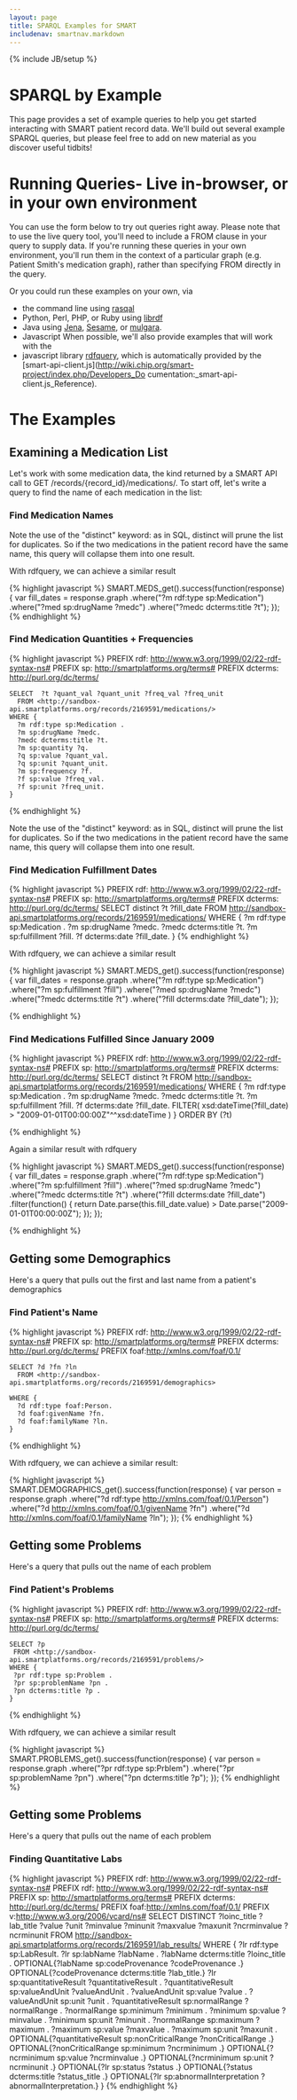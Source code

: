 ```yaml
---
layout: page
title: SPARQL Examples for SMART
includenav: smartnav.markdown
---
```


{% include JB/setup %}

<div id="toc"> </div>


# SPARQL by Example

This page provides a set of example queries to help you get started interacting
with SMART patient record data. We'll build out several example SPARQL queries,
but please feel free to add on new material as you discover useful tidbits!


# Running Queries- Live in-browser, or in your own environment

You can use the form below to try out queries right away. Please note that to
use the live query tool, you'll need to include a FROM <graph> clause in your
query to supply data. If you're running these queries in your own environment,
you'll run them in the context of a particular graph (e.g. Patient Smith's
medication graph), rather than specifying FROM directly in the query.

Or you could run these examples on your own, via

* the command line using [rasqal](http://librdf.org/rasqal)
* Python, Perl, PHP, or Ruby using [librdf](http://librdf.org)
* Java using [Jena](http://jena.sourceforge.net),  [Sesame](http://www.openrdf.org), or [mulgara](http://www.mulgara.org).
* Javascript When possible, we'll also provide examples that will work with the
* javascript library [rdfquery](http://code.google.com/p/rdfquery/), which is
  automatically provided by the 
  [smart-api-client.js](http://wiki.chip.org/smart-project/index.php/Developers_Do cumentation:_smart-api-client.js_Reference).


# The Examples

## Examining a Medication List

Let's work with some medication data, the kind returned by a SMART API call to
GET /records/{record_id}/medications/. To start off, let's write a query to find
the name of each medication in the list:


### Find Medication Names

Note the use of the "distinct" keyword: as in SQL, distinct will prune the list
for duplicates. So if the two medications in the patient record have the same
name, this query will collapse them into one result.

With rdfquery, we can achieve a similar result

{% highlight javascript %}
    SMART.MEDS_get().success(function(response) {
         var fill_dates = response.graph
                               .where("?m rdf:type sp:Medication")
                               .where("?med sp:drugName ?medc")
                               .where("?medc dcterms:title ?t");
      });
{% endhighlight  %}

### Find Medication Quantities + Frequencies

{% highlight javascript %}
    PREFIX rdf: <http://www.w3.org/1999/02/22-rdf-syntax-ns#>
    PREFIX sp: <http://smartplatforms.org/terms#>
    PREFIX dcterms: <http://purl.org/dc/terms/>
    
    SELECT  ?t ?quant_val ?quant_unit ?freq_val ?freq_unit
      FROM <http://sandbox-api.smartplatforms.org/records/2169591/medications/>
    WHERE {
      ?m rdf:type sp:Medication .
      ?m sp:drugName ?medc.
      ?medc dcterms:title ?t.
      ?m sp:quantity ?q.
      ?q sp:value ?quant_val.
      ?q sp:unit ?quant_unit.
      ?m sp:frequency ?f.
      ?f sp:value ?freq_val.
      ?f sp:unit ?freq_unit.
    }
{% endhighlight  %}

Note the use of the "distinct" keyword: as in SQL, distinct will prune the list
for duplicates. So if the two medications in the patient record have the same
name, this query will collapse them into one result.

### Find Medication Fulfillment Dates

{% highlight javascript %}
    PREFIX rdf: <http://www.w3.org/1999/02/22-rdf-syntax-ns#>
    PREFIX sp: <http://smartplatforms.org/terms#>
    PREFIX dcterms: <http://purl.org/dc/terms/>
    SELECT  distinct ?t ?fill_date
      FROM <http://sandbox-api.smartplatforms.org/records/2169591/medications/>
    WHERE {
      ?m rdf:type sp:Medication .
      ?m sp:drugName ?medc.
      ?medc dcterms:title ?t.
      ?m sp:fulfillment ?fill.
      ?f dcterms:date ?fill_date.
    }
{% endhighlight  %}

With rdfquery, we can achieve a similar result

{% highlight javascript %}
 SMART.MEDS_get().success(function(response) {
     var fill_dates = response.graph
                           .where("?m rdf:type sp:Medication")
                           .where("?m sp:fulfillment ?fill")
                           .where("?med sp:drugName ?medc")
                           .where("?medc dcterms:title ?t")
                           .where("?fill dcterms:date ?fill_date");
   });
   
{% endhighlight  %}

### Find Medications Fulfilled Since January 2009

{% highlight javascript %}
    PREFIX rdf: <http://www.w3.org/1999/02/22-rdf-syntax-ns#>
    PREFIX sp: <http://smartplatforms.org/terms#>
    PREFIX dcterms: <http://purl.org/dc/terms/>
    SELECT  distinct ?t
      FROM <http://sandbox-api.smartplatforms.org/records/2169591/medications/>
    WHERE {
      ?m rdf:type sp:Medication .
      ?m sp:drugName ?medc.
      ?medc dcterms:title ?t.
      ?m sp:fulfillment ?fill.
      ?f dcterms:date ?fill_date.
      FILTER( xsd:dateTime(?fill_date) > "2009-01-01T00:00:00Z"^^xsd:dateTime )
    } ORDER BY (?t)

{% endhighlight  %}

Again a similar result with rdfquery

{% highlight javascript %}
    SMART.MEDS_get().success(function(response) {
         var fill_dates = response.graph
                               .where("?m rdf:type sp:Medication")
                               .where("?m sp:fulfillment ?fill")
                               .where("?med sp:drugName ?medc")
                               .where("?medc dcterms:title ?t")
                               .where("?fill dcterms:date ?fill_date")
                               .filter(function() {
                                  return Date.parse(this.fill_date.value) >  Date.parse("2009-01-01T00:00:00Z");
                                });
       });
       
{% endhighlight  %}

## Getting some Demographics

Here's a query that pulls out the first and last name from a patient's
demographics

### Find Patient's Name

{% highlight javascript %}
    PREFIX rdf: <http://www.w3.org/1999/02/22-rdf-syntax-ns#>
    PREFIX sp: <http://smartplatforms.org/terms#>
    PREFIX dcterms: <http://purl.org/dc/terms/>
    PREFIX foaf:<http://xmlns.com/foaf/0.1/>
    
    SELECT ?d ?fn ?ln
      FROM <http://sandbox-api.smartplatforms.org/records/2169591/demographics>
    
    WHERE {
      ?d rdf:type foaf:Person.
      ?d foaf:givenName ?fn.
      ?d foaf:familyName ?ln.
    }
{% endhighlight  %}

With rdfquery, we can achieve a similar result: 

{% highlight javascript %}
    SMART.DEMOGRAPHICS_get().success(function(response) {
         var person = response.graph
                               .where("?d rdf:type  <http://xmlns.com/foaf/0.1/Person>")
                               .where("?d <http://xmlns.com/foaf/0.1/givenName>  ?fn")
                               .where("?d  <http://xmlns.com/foaf/0.1/familyName> ?ln");
      });
{% endhighlight  %}

## Getting some Problems

Here's a query that pulls out the name of each problem

### Find Patient's Problems
{% highlight javascript %}
    PREFIX rdf: <http://www.w3.org/1999/02/22-rdf-syntax-ns#>
    PREFIX sp: <http://smartplatforms.org/terms#>
    PREFIX dcterms: <http://purl.org/dc/terms/>
    
    SELECT ?p
     FROM <http://sandbox-api.smartplatforms.org/records/2169591/problems/>
    WHERE {
     ?pr rdf:type sp:Problem .
     ?pr sp:problemName ?pn .
     ?pn dcterms:title ?p .
    }
{% endhighlight  %}


With rdfquery, we can achieve a similar result

{% highlight javascript %}
    SMART.PROBLEMS_get().success(function(response) {
         var person = response.graph
                               .where("?pr rdf:type sp:Prblem")
                               .where("?pr sp:problemName ?pn")
                               .where("?pn dcterms:title ?p");
      });
{% endhighlight  %}


## Getting some Problems

Here's a query that pulls out the name of each problem

### Finding Quantitative Labs

{% highlight javascript %}
    PREFIX rdf: <http://www.w3.org/1999/02/22-rdf-syntax-ns#>
    PREFIX rdf: <http://www.w3.org/1999/02/22-rdf-syntax-ns#>
    PREFIX sp: <http://smartplatforms.org/terms#>
    PREFIX dcterms: <http://purl.org/dc/terms/>
    PREFIX foaf:<http://xmlns.com/foaf/0.1/>
    PREFIX v:<http://www.w3.org/2006/vcard/ns#>
    SELECT  DISTINCT ?loinc_title ?lab_title ?value ?unit ?minvalue ?minunit ?maxvalue ?maxunit ?ncrminvalue ?ncrminunit
      FROM <http://sandbox-api.smartplatforms.org/records/2169591/lab_results/> 
    WHERE {
      ?lr rdf:type sp:LabResult.
      ?lr sp:labName ?labName .
      ?labName dcterms:title ?loinc_title .
      OPTIONAL{?labName sp:codeProvenance ?codeProvenance .}
      OPTIONAL{?codeProvenance dcterms:title ?lab_title.}
      ?lr sp:quantitativeResult ?quantitativeResult .
      ?quantitativeResult sp:valueAndUnit ?valueAndUnit .
      ?valueAndUnit sp:value ?value .
      ?valueAndUnit sp:unit ?unit .
      ?quantitativeResult sp:normalRange ?normalRange .
      ?normalRange sp:minimum ?minimum .
      ?minimum sp:value ?minvalue .
      ?minimum sp:unit ?minunit .
      ?normalRange sp:maximum ?maximum .
      ?maximum sp:value ?maxvalue .
      ?maximum sp:unit ?maxunit .
      OPTIONAL{?quantitativeResult sp:nonCriticalRange ?nonCriticalRange .}
      OPTIONAL{?nonCriticalRange sp:minimum ?ncrminimum .}
      OPTIONAL{?ncrminimum sp:value ?ncrminvalue .}
      OPTIONAL{?ncrminimum sp:unit ?ncrminunit .}
      OPTIONAL{?lr sp:status ?status .}
      OPTIONAL{?status dcterms:title ?status_title .}
      OPTIONAL{?lr sp:abnormalInterpretation ?abnormalInterpretation.}
    }
{% endhighlight  %}

